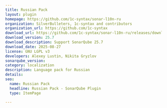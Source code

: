 ```yaml
---
title: Russian Pack
layout: plugin
homepage: https://github.com/1c-syntax/sonar-l10n-ru
organization: SilverBulleters, 1c-syntax and contributors
organization_url: https://github.com/1c-syntax
download_url: https://github.com/1c-syntax/sonar-l10n-ru/releases/download/v25.7/sonar-l10n-ru-plugin-25.7.jar
download_version: 25.7
download_description: Support SonarQube 25.7
download_date: 2025-08-27
license: GNU LGPL v3
developers: Alexey Lustin, Nikita Gryzlov
sonarqube_version: 
category: localization
description: Language pack for Russian
details: 
seo:
  name: Russian Pack
  headline: Russian Pack - SonarQube Plugin
  type: ItemPage

---
```


